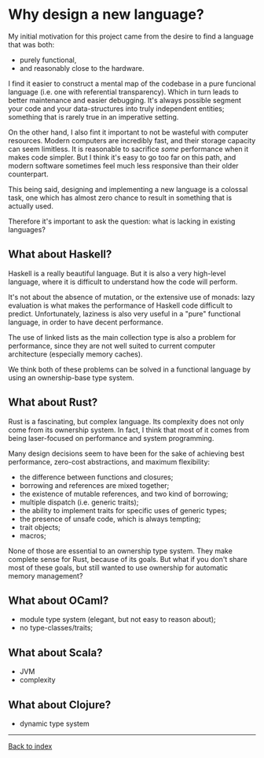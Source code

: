 # Why design a new language?

My initial motivation for this project came from the desire to find a language
that was both:

- purely functional,
- and reasonably close to the hardware.

I find it easier to construct a mental map of the codebase in a pure funcional
language (i.e. one with referential transparency). Which in turn leads to
better maintenance and easier debugging. It's always possible segment your code
and your data-structures into truly independent entities; something that is
rarely true in an imperative setting.

On the other hand, I also fint it important to not be wasteful with computer
resources. Modern computers are incredibly fast, and their storage capacity can
seem limitless. It is reasonable to sacrifice *some* performance when it makes
code simpler. But I think it's easy to go too far on this path, and modern
software sometimes feel much less responsive than their older counterpart.

This being said, designing and implementing a new language is a colossal task,
one which has almost zero chance to result in something that is actually used.

Therefore it's important to ask the question: what is lacking in existing
languages?


## What about Haskell?

Haskell is a really beautiful language. But it is also a very high-level
language, where it is difficult to understand how the code will perform.

It's not about the absence of mutation, or the extensive use of monads: lazy
evaluation is what makes the performance of Haskell code difficult to predict.
Unfortunately, laziness is also very useful in a "pure" functional language, in
order to have decent performance.

The use of linked lists as the main collection type is also a problem for
performance, since they are not well suited to current computer architecture
(especially memory caches).

We think both of these problems can be solved in a functional language by using
an ownership-base type system.


## What about Rust?

Rust is a fascinating, but complex language. Its complexity does not only come
from its ownership system. In fact, I think that most of it comes from being
laser-focused on performance and system programming.

Many design decisions seem to have been for the sake of achieving best
performance, zero-cost abstractions, and maximum flexibility:

- the difference between functions and closures;
- borrowing and references are mixed together;
- the existence of mutable references, and two kind of borrowing;
- multiple dispatch (i.e. generic traits);
- the ability to implement traits for specific uses of generic types;
- the presence of unsafe code, which is always tempting;
- trait objects;
- macros;

None of those are essential to an ownership type system. They make complete
sense for Rust, because of its goals. But what if you don't share most of these
goals, but still wanted to use ownership for automatic memory management?


## What about OCaml?

- module type system (elegant, but not easy to reason about);
- no type-classes/traits;


## What about Scala?

- JVM
- complexity


## What about Clojure?

- dynamic type system

---
[Back to index](index.md)